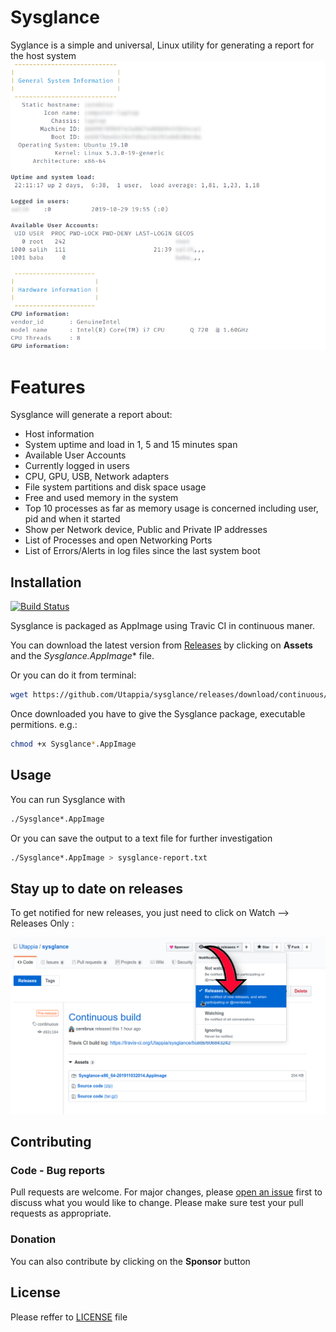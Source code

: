 # Sysglance

Syglance is a simple and universal, Linux utility for generating a report for the host system
![Screenshot](assets/sysglance-screenshot.png?raw=true "Parcial Screenshot")

# Features

Sysglance will generate a report about:

- Host information
- System uptime and load in 1, 5 and 15 minutes span
- Available User Accounts
- Currently logged in users
- CPU, GPU, USB, Network adapters
- File system partitions and disk space usage
- Free and used memory in the system
- Top 10 processes as far as memory usage is concerned including user, pid and when it started
- Show per Network device, Public and Private IP addresses
- List of Processes and open Networking Ports
- List of Errors/Alerts in log files since the last system boot


## Installation

[![Build Status](https://travis-ci.org/Utappia/sysglance.svg?branch=master)](https://travis-ci.org/Utappia/sysglance)

Sysglance is packaged as AppImage using Travic CI in continuous maner. 

You can download the latest version from [Releases](https://github.com/Utappia/sysglance/releases/tag/continuous) by clicking on **Assets** and the **Sysglance*.AppImage** file.

Or you can do it from terminal:

```bash
wget https://github.com/Utappia/sysglance/releases/download/continuous/Sysglance-x86_64.AppImage
```
Once downloaded you have to give the Sysglance package, executable permitions.
e.g.:

```bash
chmod +x Sysglance*.AppImage
```

## Usage

You can run Sysglance with

```bash
./Sysglance*.AppImage
```
Or you can save the output to a text file for further investigation

```bash
./Sysglance*.AppImage > sysglance-report.txt
```

## Stay up to date on releases

To get notified for new releases, you just need to click on Watch --> Releases Only :

![Notify](assets/notify-me-for-releases.png?raw=true "Notify new release")


## Contributing
### Code - Bug reports
Pull requests are welcome. For major changes, please [open an issue](https://github.com/Utappia/sysglance/issues) first to discuss what you would like to change.
Please make sure test your pull requests as appropriate.

### Donation
You can also contribute by clicking on the **Sponsor** button

## License
Please reffer to [LICENSE](https://github.com/Utappia/sysglance/blob/master/LICENSE) file
